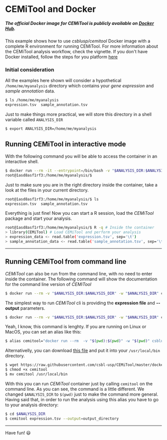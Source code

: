 # CEMiTool and Docker

##### The official Docker image for CEMiTool is publicly available on [Docker Hub](https://hub.docker.com/r/csblusp/cemitool/).
This example shows how to use _csblusp/cemitool_ Docker image with a complete R environment for running CEMiTool.
For more information about the CEMiTool analysis workflow, check the vignette. If you don't have Docker installed, follow the steps for you platform [here](https://docs.docker.com/engine/installation/)

### Initial consideration
All the examples here shown will consider a hypothetical `/home/me/myanalysis` directory which contains your _gene
expression_ and _sample annotation_ data. 
```bash
$ ls /home/me/myanalysis
expression.tsv  sample_annotation.tsv
```
Just to make things more practical, we will store this directory in a shell variable called `ANALYSIS_DIR`
```bash
$ export ANALYSIS_DIR=/home/me/myanalysis
```

## Running CEMiTool in interactive mode
With the following command you will be able to access the container in an interactive shell.
```bash
$ docker run --rm -it --entrypoint=/bin/bash -v "$ANALYSIS_DIR:$ANALYSIS_DIR" -w $ANALYSIS_DIR csblusp/cemitool
root@1asd8asf1rf3:/home/me/myanalysis/$ 
```
Just to make sure you are in the right directory inside the container, take a look at the files in your current directory.

```bash
root@1asd8asf1rf3:/home/me/myanalysis/$ ls
expression.tsv  sample_annotation.tsv
```
Everything is just fine! Now you can start a R session, load the *CEMiTool* package and start your analysis.
```bash
root@1asd8asf1rf3:/home/me/myanalysis/$ R -q # Inside the container
> library(CEMiTool) # Load CEMiTool and perform your analysis
> expression_data <- read.table('expression.tsv', sep='\t')
> sample_annotation_data <- read.table('sample_annotation.tsv', sep='\t')
```
---
## Running CEMiTool from command line
*CEMiTool* can also be run from the command line, with no need to enter inside the container. The following command will show the documentation for the command line version of *CEMiTool*
```bash
$ docker run --rm -v "$ANALYSIS_DIR:$ANALYSIS_DIR" -w "$ANALYSIS_DIR" csblusp/cemitool --help
```
The simplest way to run *CEMiTool* cli is providing the **expression file** and **--output** parameters.
```bash
$ docker run --rm -v "$ANALYSIS_DIR:$ANALYSIS_DIR" -w "$ANALYSIS_DIR" csblusp/cemitool expression.tsv --output=output_directory
```
Yeah, I know, this command is lenghty. If you are running on Linux or MacOS, you can set an alias like this:
```bash
$ alias cemitool="docker run --rm  -v "$(pwd):$(pwd)" -w "$(pwd)" csblusp/cemitool"
```
Alternativelly, you can download [this file](cemitool) and put it into your `/usr/local/bin` directory.
```bash
$ wget https://raw.githubusercontent.com/csbl-usp/CEMiTool/master/docker/cemitool
$ chmod +x cemitool
$ mv cemitool /usr/local/bin
```
With this you can run *CEMiTool* container just by calling `cemitool` on the command line. As you can see, the command is a little different. We changed `$ANALYSIS_DIR` to `$(pwd)` just to make the command more general. Having said that, in order to run the analysis using this alias you have to go to your analysis directory:
```bash
$ cd $ANALYSIS_DIR
$ cemitool expression.tsv --output=output_directory
```
---
Have fun! :smiley:
